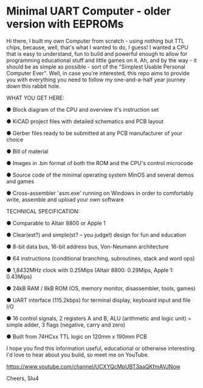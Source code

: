# Minimal UART Computer - older version with EEPROMs

Hi there, I built my own Computer from scratch - using nothing but TTL chips, because, well, that's what I wanted to do, I guess! I wanted
a CPU that is easy to understand, fun to build and powerful enough to allow for programming educational stuff and little games on it.
Ah, and by the way - it should be as simple as possible - sort of the "Simplest Usable Personal Computer Ever". Well, in case you're
interested, this repo aims to provide you with everything you need to follow my one-and-a-half year journey down this rabbit hole. 


WHAT YOU GET HERE:

  ● Block diagram of the CPU and overview it's instruction set

  ● KiCAD project files with detailed schematics and PCB layout

  ● Gerber files ready to be submitted at any PCB manufacturer of your choice

  ● Bill of material

  ● Images in .bin format of both the ROM and the CPU's control microcode

  ● Source code of the minimal operating system MinOS and several demos and games

  ● Cross-assembler 'asm.exe' running on Windows in order to comfortably write, assemble and upload your own software


TECHNICAL SPECIFICATION:

  ● Comparable to Altair 8800 or Apple 1

  ● Clear(est?) and simple(st? – you judge!) design for fun and education

  ● 8-bit data bus, 16-bit address bus, Von-Neumann architecture

  ● 64 instructions (conditional branching, subroutines, stack and word ops)

  ● 1,8432MHz clock with 0.25Mips (Altair 8800: 0.29Mips, Apple 1: 0.43Mips)

  ● 24kB RAM / 8kB ROM (OS, memory monitor, disassembler, tools, games)

  ● UART interface (115.2kbps) for terminal display, keyboard input and file I/O

  ● 16 control signals, 2 registers A and B, ALU (arithmetic and logic unit) = simple adder, 3 flags (negative, carry and zero)

  ● Built from 74HCxx TTL logic on 120mm x 190mm PCB


I hope you find this information useful, educational or otherwise interesting. I'd love to hear about you build, so meet me on YouTube.

https://www.youtube.com/channel/UCXYQcMpUBT3aaQKfmAVJNow

Cheers,
Slu4
